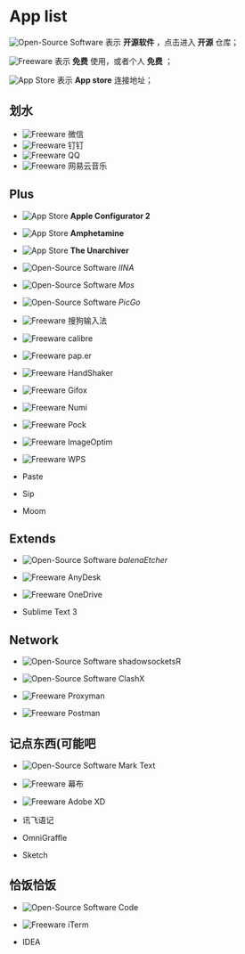 
# App list

![Open-Source Software][OSS Icon] 表示 **开源软件** ，点击进入 **开源** 仓库；    

![Freeware][Freeware Icon] 表示 **免费** 使用，或者个人 **免费** ；   

![App Store][app-store Icon] 表示 **App store** 连接地址；   

## 划水

-   ![Freeware][Freeware Icon] 微信
-   ![Freeware][Freeware Icon] 钉钉
-   ![Freeware][Freeware Icon] QQ
-   ![Freeware][Freeware Icon] 网易云音乐

## Plus

-   ![App Store][app-store Icon] **Apple Configurator 2**
    
-   ![App Store][app-store Icon] **Amphetamine**
    
-   ![App Store][app-store Icon] **The Unarchiver**
    
-   ![Open-Source Software][OSS Icon] *IINA*
    
-   ![Open-Source Software][OSS Icon] *Mos*
    
-   ![Open-Source Software][OSS Icon] *PicGo*
    
-   ![Freeware][Freeware Icon] 搜狗输入法
    
-   ![Freeware][Freeware Icon] calibre
    
-   ![Freeware][Freeware Icon] pap.er
    
-   ![Freeware][Freeware Icon] HandShaker
    
-   ![Freeware][Freeware Icon] Gifox
    
-   ![Freeware][Freeware Icon] Numi
    
-   ![Freeware][Freeware Icon] Pock
    
-   ![Freeware][Freeware Icon] ImageOptim
    
-   ![Freeware][Freeware Icon] WPS
    
-   Paste
    
-   Sip
    
-   Moom


## Extends

-   ![Open-Source Software][OSS Icon] *balenaEtcher*
    
-   ![Freeware][Freeware Icon] AnyDesk
    
-   ![Freeware][Freeware Icon] OneDrive
    
-   Sublime Text 3
    

## Network
    
-   ![Open-Source Software][OSS Icon] shadowsocketsR
    
-   ![Open-Source Software][OSS Icon] ClashX
    
-   ![Freeware][Freeware Icon] Proxyman

-   ![Freeware][Freeware Icon] Postman
    

## 记点东西(可能吧

-   ![Open-Source Software][OSS Icon] Mark Text

-   ![Freeware][Freeware Icon] 幕布

-   ![Freeware][Freeware Icon] Adobe XD

-   讯飞语记

-   OmniGraffle

-   Sketch

## 恰饭恰饭

-   ![Open-Source Software][OSS Icon] Code

-   ![Freeware][Freeware Icon] iTerm

-   IDEA


[OSS Icon]: https://jaywcjlove.github.io/sb/ico/min-oss.svg "开源软件"
[Freeware Icon]: https://jaywcjlove.github.io/sb/ico/min-free.svg "免费软件"
[app-store Icon]: https://jaywcjlove.github.io/sb/ico/min-app-store.svg "苹果应用商店软件"
[awesome-list Icon]: https://jaywcjlove.github.io/sb/ico/min-awesome.svg "Awesome List"
